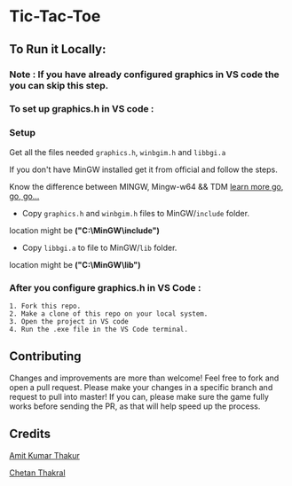 # Tic-Tac-Toe

## To Run it Locally:
### Note : If you have already configured graphics in VS code the you can skip this step.
### To set up graphics.h in VS code :

### Setup

Get all the files needed `graphics.h`, `winbgim.h` and `libbgi.a`

If you don't have MinGW installed get it from official and follow the steps.

Know the difference between MINGW, Mingw-w64 && TDM [learn more go, go, go...](https://github.com/ullaskunder3/cpp-setup-vsCode#setup)

- Copy `graphics.h` and `winbgim.h` files to MinGW/`include` folder.

location might be **("C:\MinGW\include\")**

- Copy `libbgi.a` to file to MinGW/`lib` folder.

location might be **("C:\MinGW\lib\")**

### After you configure graphics.h in  VS Code :
    1. Fork this repo.
    2. Make a clone of this repo on your local system.
    3. Open the project in VS code
    4. Run the .exe file in the VS Code terminal.

## Contributing
Changes and improvements are more than welcome! Feel free to fork and open a pull request. Please make your changes in a specific branch and request to pull into master! If you can, please make sure the game fully works before sending the PR, as that will help speed up the process.

## Credits
[Amit Kumar Thakur](https://github.com/AmitThakur045)

[Chetan Thakral](https://github.com/chetan-2002)

